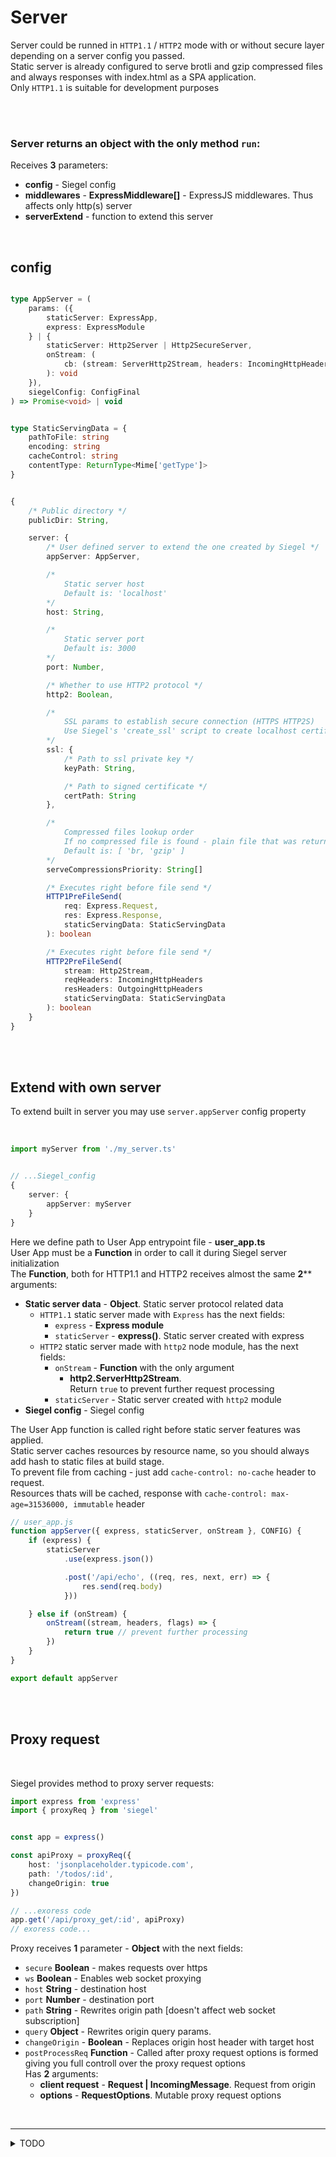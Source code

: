 # Server

Server could be runned in `HTTP1.1` / `HTTP2` mode with or without secure layer depending on a server config you passed.<br />
Static server is already configured to serve brotli and gzip compressed files and always responses with index.html as a SPA application.<br />
Only `HTTP1.1` is suitable for development purposes<br />

<br/><br/>


### Server returns an object with the only method `run`:

Receives **3** parameters:
- **config** - Siegel config
- **middlewares** - **ExpressMiddleware[]** - ExpressJS middlewares. Thus affects only http(s) server
- **serverExtend** - function to extend this server

<br/>

## config

```ts

type AppServer = (
    params: ({
        staticServer: ExpressApp,
        express: ExpressModule
    } | {
        staticServer: Http2Server | Http2SecureServer,
        onStream: (
            cb: (stream: ServerHttp2Stream, headers: IncomingHttpHeaders, flags: number ) => void
        ): void
    }),
    siegelConfig: ConfigFinal
) => Promise<void> | void


type StaticServingData = {
    pathToFile: string
    encoding: string
    cacheControl: string
    contentType: ReturnType<Mime['getType']>
}


{   
    /* Public directory */
    publicDir: String,

    server: {
        /* User defined server to extend the one created by Siegel */
        appServer: AppServer,

        /*
            Static server host
            Default is: 'localhost'
        */
        host: String,

        /*
            Static server port
            Default is: 3000
        */
        port: Number,

        /* Whether to use HTTP2 protocol */
        http2: Boolean,

        /*
            SSL params to establish secure connection (HTTPS HTTP2S)
            Use Siegel's 'create_ssl' script to create localhost certificate
        */
        ssl: {
            /* Path to ssl private key */
            keyPath: String,

            /* Path to signed certificate */
            certPath: String
        },

        /*
            Compressed files lookup order
            If no compressed file is found - plain file that was returned 
            Default is: [ 'br, 'gzip' ]
        */
        serveCompressionsPriority: String[]

        /* Executes right before file send */
        HTTP1PreFileSend(
            req: Express.Request,
            res: Express.Response,
            staticServingData: StaticServingData
        ): boolean

        /* Executes right before file send */
        HTTP2PreFileSend(
            stream: Http2Stream,
            reqHeaders: IncomingHttpHeaders
            resHeaders: OutgoingHttpHeaders
            staticServingData: StaticServingData
        ): boolean
    }
}
```



<br /><br />

## Extend with own server

To extend built in server you may use `server.appServer` config property 

<br />

```ts
import myServer from './my_server.ts'


// ...Siegel_config
{
    server: {
        appServer: myServer
    }
}
```

Here we define path to User App entrypoint file - **user_app.ts**<br />
User App must be a **Function** in order to call it during Siegel server initialization<br />
The **Function**, both for HTTP1.1 and HTTP2 receives almost the same **2**** arguments:
- **Static server data** - **Object**. Static server protocol related data<br />
    - `HTTP1.1` static server made with `Express` has the next fields:
        - `express` - **Express module**
        - `staticServer` - **express()**. Static server created with express
    - `HTTP2` static server made with `http2` node module, has the next fields:
        - `onStream` - **Function** with the only argument
            - **http2.ServerHttp2Stream**.<br />
            Return `true` to prevent further request processing
        - `staticServer` - Static server created with `http2` module
- **Siegel config** - Siegel config

The User App function is called right before static server features was applied.<br />
Static server caches resources by resource name, so you should always add hash to static files at build stage.<br />
To prevent file from caching - just add `cache-control: no-cache` header to request.<br />
Resources thats will be cached, response with `cache-control: max-age=31536000, immutable` header


```ts
// user_app.js
function appServer({ express, staticServer, onStream }, CONFIG) {
    if (express) {
        staticServer
            .use(express.json())

            .post('/api/echo', ((req, res, next, err) => {
                res.send(req.body)
            }))

    } else if (onStream) {
        onStream((stream, headers, flags) => {
            return true // prevent further processing
        })
    }
}

export default appServer
```


<br /><br />

## Proxy request

<br/>

Siegel provides method to proxy server requests:

```ts
import express from 'express'
import { proxyReq } from 'siegel'


const app = express()

const apiProxy = proxyReq({
    host: 'jsonplaceholder.typicode.com',
    path: '/todos/:id',
    changeOrigin: true
})

// ...exoress code
app.get('/api/proxy_get/:id', apiProxy)
// exoress code...
```


Proxy receives **1** parameter - **Object** with the next fields:
- `secure` **Boolean** - makes requests over https
- `ws` **Boolean** - Enables web socket proxying
- `host` **String** - destination host
- `port` **Number** - destination port
- `path` **String** - Rewrites origin path [doesn't affect web socket subscription]
- `query` **Object** - Rewrites origin query params.<br />
- `changeOrigin` - **Boolean** - Replaces origin host header with target host
- `postProcessReq` **Function** - Called after proxy request options is formed<br />
giving you full controll over the proxy request options<br />
    Has **2** arguments:
    - **client request** - **Request | IncomingMessage**. Request from origin
    - **options** - **RequestOptions**. Mutable proxy request options


<br /><hr />
<details>
    <summary>TODO</summary>
    - Compatible HTTP1.1 and HTTP2 static servers<br />
    - SEO for crawlers (pages prebuild or build on the fly)<br />
    - Protobuf
</details>